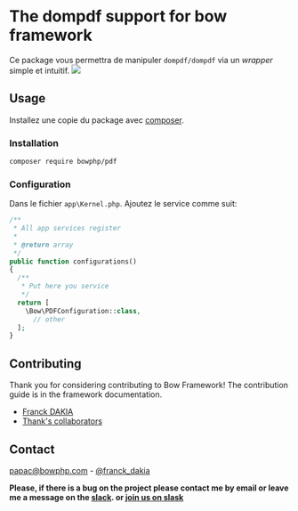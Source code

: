 # The dompdf support for bow framework

Ce package vous permettra de manipuler `dompdf/dompdf` via un _wrapper_ simple et intuitif. <a href="https://travis-ci.org/papac/bow-dompdf" title="Travis branch"><img src="https://img.shields.io/travis/papac/bow-dompdf/master.svg?style=flat-square"/></a>

## Usage

Installez une copie du package avec [composer](https://getcomposer.org).

### Installation

```bash
composer require bowphp/pdf
```

### Configuration

Dans le fichier `app\Kernel.php`. Ajoutez le service comme suit:

```php
/**
 * All app services register
 *
 * @return array
 */
public function configurations()
{
  /**
   * Put here you service
   */
  return [
  	\Bow\PDFConfiguration::class,
      // other
  ];
}
```

## Contributing

Thank you for considering contributing to Bow Framework! The contribution guide is in the framework documentation.

- [Franck DAKIA](https://github.com/papac)
- [Thank's collaborators](https://github.com/bowphp/pdf/graphs/contributors)

## Contact

[papac@bowphp.com](mailto:papac@bowphp.com) - [@franck_dakia](https://twitter.com/franck_dakia)

**Please, if there is a bug on the project please contact me by email or leave me a message on the [slack](https://bowphp.slack.com). or [join us on slask](https://join.slack.com/t/bowphp/shared_invite/enQtNzMxOTQ0MTM2ODM5LTQ3MWQ3Mzc1NDFiNDYxMTAyNzBkNDJlMTgwNDJjM2QyMzA2YTk4NDYyN2NiMzM0YTZmNjU1YjBhNmJjZThiM2Q)**